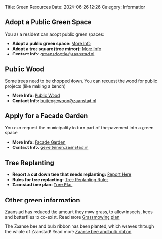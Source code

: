 Title: Green Resources
Date: 2024-06-26 12:26
Category: Information

## Adopt a Public Green Space
You as a resident can adopt public green spaces:

- **Adopt a public green space:** [More Info](https://buitengewoon.zaanstad.nl/groen/groenadoptie)
- **Adopt a tree square (tree mirror):** [More Info](https://buitengewoon.zaanstad.nl/groen/groene-boomspiegels)
- **Contact Info:** [groenadoptie@zaanstad.nl](mailto:groenadoptie@zaanstad.nl)

## Public Wood
Some trees need to be chopped down. You can request the wood for public projects (like making a bench)

- **More Info:** [Public Wood](https://buitengewoon.zaanstad.nl/groen/stadshout)
- **Contact Info:** [buitengewoon@zaanstad.nl](mailto:buitengewoon@zaanstad.nl)

## Apply for a Facade Garden
You can request the municipality to turn part of the pavement into a green space.

- **More Info:** [Facade Garden](https://buitengewoon.zaanstad.nl/groen/geveltuin)
- **Contact Info:** [geveltuinen.zaanstad.nl](mailto:geveltuinen.zaanstad.nl)

## Tree Replanting

- **Report a cut down tree that needs replanting:** [Report Here](https://www.zaanstad.nl/mozard/!suite86.scherm0325?mVrg=19336)
- **Rules for tree replanting:** [Tree Replanting Rules](https://buitengewoon.zaanstad.nl/bomen/herplant-bomen)
- **Zaanstad tree plan:** [Tree Plan](https://buitengewoon.zaanstad.nl/bomen/bomenbeleidsplan)

## Other green information
Zaanstad has reduced the amount they mow grass, to allow insects, bees and butterflies to co-exist. Read more [Grassmowing plan](https://buitengewoon.zaanstad.nl/groen/grasmaaien)

The Zaanse bee and bulb ribbon has been planted, which weaves through the whole of Zaanstad! Read more [Zaanse bee and bulb ribbon](https://buitengewoon.zaanstad.nl/groen/zaanstad-bloeit-van-noord-tot-zuid)
